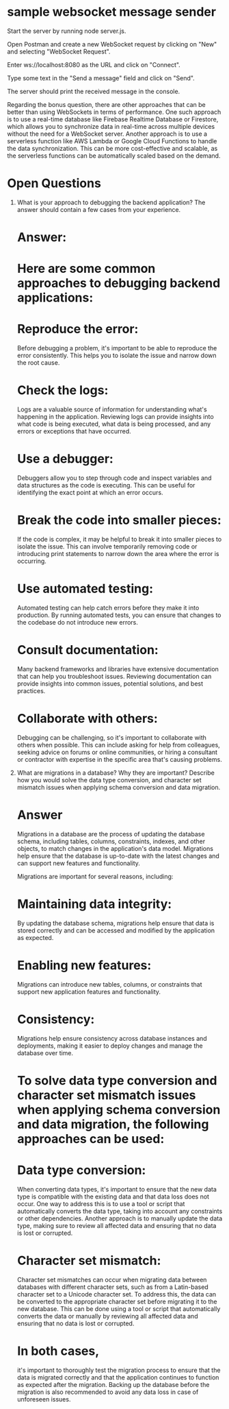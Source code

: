# sample websocket message sender
Start the server by running node server.js.

Open Postman and create a new WebSocket request by clicking on "New" and selecting "WebSocket Request".

Enter ws://localhost:8080 as the URL and click on "Connect".

Type some text in the "Send a message" field and click on "Send".

The server should print the received message in the console.

Regarding the bonus question, there are other approaches that can be better than using WebSockets in terms of performance. One such approach is to use a real-time database like Firebase Realtime Database or Firestore, which allows you to synchronize data in real-time across multiple devices without the need for a WebSocket server. Another approach is to use a serverless function like AWS Lambda or Google Cloud Functions to handle the data synchronization. This can be more cost-effective and scalable, as the serverless functions can be automatically scaled based on the demand.


# Open Questions 
1. What is your approach to debugging the backend application? The answer should contain a few cases from your experience.
    # Answer: 
    # Here are some common approaches to debugging backend applications:

    # Reproduce the error: 
    Before debugging a problem, it's important to be able to reproduce the error consistently. 
    This helps you to isolate the issue and narrow down the root cause.

    # Check the logs: 
    Logs are a valuable source of information for understanding what's happening in the application. 
    Reviewing logs can provide insights into what code is being executed, 
    what data is being processed, and any errors or exceptions that have occurred.

    # Use a debugger: 
    Debuggers allow you to step through code and inspect variables and data structures as the code is executing. 
    This can be useful for identifying the exact point at which an error occurs.

    # Break the code into smaller pieces:
    If the code is complex, it may be helpful to break it into smaller pieces to isolate the issue. 
    This can involve temporarily removing code or introducing print statements to narrow down the area where the error is occurring.

    # Use automated testing: 
    Automated testing can help catch errors before they make it into production. By running automated tests, 
    you can ensure that changes to the codebase do not introduce new errors.

    # Consult documentation: 
    Many backend frameworks and libraries have extensive documentation that can help you troubleshoot issues. 
    Reviewing documentation can provide insights into common issues, potential solutions, and best practices.

    # Collaborate with others: 
    Debugging can be challenging, so it's important to collaborate with others when possible. 
    This can include asking for help from colleagues, seeking advice on forums or online communities, 
    or hiring a consultant or contractor with expertise in the specific area that's causing problems.

2. What are migrations in a database? Why they are important? Describe how you would solve the data type conversion, 
    and character set mismatch issues when applying schema conversion and data migration. 

    # Answer
    Migrations in a database are the process of updating the database schema, including tables, columns, constraints, indexes, and other objects,
     to match changes in the application's data model. Migrations help ensure that the database is up-to-date with the latest changes and can support
      new features and functionality.

    Migrations are important for several reasons, including:

    # Maintaining data integrity: 
    By updating the database schema, migrations help ensure that data is stored correctly and can be accessed and 
    modified by the application as expected.

    # Enabling new features: 
    Migrations can introduce new tables, columns, or constraints that support new application features and functionality.

    # Consistency: 
    Migrations help ensure consistency across database instances and deployments, making it easier to deploy changes 
    and manage the database over time.

    # To solve data type conversion and character set mismatch issues when applying schema conversion and data migration, the following approaches can be used:

    # Data type conversion: 
    When converting data types, it's important to ensure that the new data type is compatible with the existing data 
    and that data loss does not occur. One way to address this is to use a tool or script that automatically converts the data type, 
    taking into account any constraints or other dependencies. Another approach is to manually update the data type, making sure to 
    review all affected data and ensuring that no data is lost or corrupted.

    # Character set mismatch: 
    Character set mismatches can occur when migrating data between databases with different character sets, such as from a Latin-based 
    character set to a Unicode character set. To address this, the data can be converted to the appropriate character set before migrating 
    it to the new database. This can be done using a tool or script that automatically converts the data or manually by reviewing all 
    affected data and ensuring that no data is lost or corrupted.

    # In both cases,
     it's important to thoroughly test the migration process to ensure that the data is migrated correctly and that the application continues 
     to function as expected after the migration. Backing up the database before the migration is also recommended to avoid any data loss in
     case of unforeseen issues.




